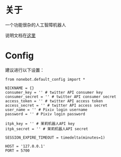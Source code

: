 # 关于	
一个功能很杂的人工智障机器人

说明文档在[这里](https://github.com/remiliacn/Lingye-Bot)

# Config
建议进行以下设置：
```python3
from nonebot.default_config import *

NICKNAME = {}
consumer_key = '' # twitter API consumer key
consumer_secret = '' # twitter API consumer secret
access_token = '' # twitter API access token
access_secret = '' # twitter API access secret
user_name = '' # Pixiv login username
password = '' # Pixiv login password

itpk_key = '' # 茉莉机器人API key
itpk_secret = '' # 茉莉机器人API secret

SESSION_EXPIRE_TIMEOUT = timedelta(minutes=1)

HOST = '127.0.0.1'
PORT = 5700
```
